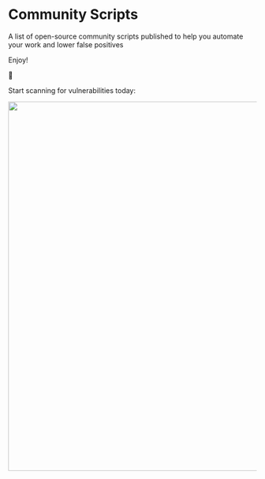 # Community Scripts
A list of open-source community scripts published to help you automate your work and lower false positives

Enjoy!

🥷

Start scanning for vulnerabilities today:
<p align="center">
   <a href="https://novasec.io/?ref=github">
    <img src="https://novasec.io/social-banner.png" width="750px">
   </a>
</p>
</br>
